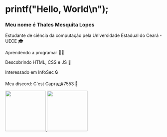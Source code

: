 # printf("Hello, World\n");
### Meu nome é Thales Mesquita Lopes

<p>Estudante de ciência da computação pela Universidade Estadual do Ceará - UECE 🎓
<p>Aprendendo a programar 👨‍💻
<p>Descobrindo HTML, CSS e JS 🔭
<p>Interessado em InfoSec 🔒
<p>Meu discord: C'est Сартад#7553 💬


<div>
  <a href="https://github.com/Sartadd">
  <img height="130em" src="https://github-readme-stats.vercel.app/api?username=Sartadd&show_icons=true&theme=dark&include_all_commits=true&count_private=true"/>
  <img height="130em" src="https://github-readme-stats.vercel.app/api/top-langs/?username=Sartadd&layout=compact&langs_count=7&theme=dark"/>
</div>


